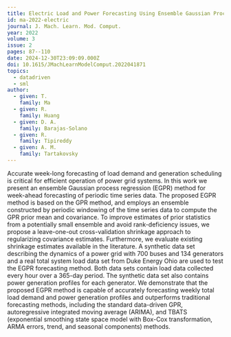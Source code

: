 ```yaml
---
title: Electric Load and Power Forecasting Using Ensemble Gaussian Process Regression
id: ma-2022-electric
journal: J. Mach. Learn. Mod. Comput.
year: 2022
volume: 3
issue: 2
pages: 87--110
date: 2024-12-30T23:09:09.000Z
doi: 10.1615/JMachLearnModelComput.2022041871
topics:
  - datadriven
  - sml
author:
  - given: T.
    family: Ma
  - given: R.
    family: Huang
  - given: D. A.
    family: Barajas-Solano
  - given: R.
    family: Tipireddy
  - given: A. M.
    family: Tartakovsky
---
```


Accurate week-long forecasting of load demand and generation scheduling is critical for efficient operation of power grid systems. In this work we present an ensemble Gaussian process regression (EGPR) method for week-ahead forecasting of periodic time series data. The proposed EGPR method is based on the GPR method, and employs an ensemble constructed by periodic windowing of the time series data to compute the GPR prior mean and covariance. To improve estimates of prior statistics from a potentially small ensemble and avoid rank-deficiency issues, we propose a leave-one-out cross-validation shrinkage approach to regularizing covariance estimates. Furthermore, we evaluate existing shrinkage estimates available in the literature. A synthetic data set describing the dynamics of a power grid with 700 buses and 134 generators and a real total system load data set from Duke Energy Ohio are used to test the EGPR forecasting method. Both data sets contain load data collected every hour over a 365-day period. The synthetic data set also contains power generation profiles for each generator. We demonstrate that the proposed EGPR method is capable of accurately forecasting weekly total load demand and power generation profiles and outperforms traditional forecasting methods, including the standard data-driven GPR, autoregressive integrated moving average (ARIMA), and TBATS (exponential smoothing state space model with Box-Cox transformation, ARMA errors, trend, and seasonal components) methods.
